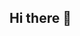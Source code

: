 ## Hi there 👋

<!--
**MiriamOkpalaeke/Miriamokpalaeke** is a ✨ _special_ ✨ repository because its `README.md` (this file) appears on your GitHub profile.

Here are some ideas to get you started:

- 👩‍ I’m currently working on ...
- 🌱 I’m currently learning ...
- 👯 I’m looking to collaborate on ...
- 🤔 I’m looking for help with ...
- 💬 Ask me about ...
- 📫 How to reach me: ...
- 😄 Pronouns: ...
- ⚡ Fun fact: ...
-->
